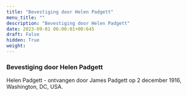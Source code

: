 ```yaml
---
title: "Bevestiging door Helen Padgett"
menu_title: ""
description: "Bevestiging door Helen Padgett"
date: 2023-09-01 06:00:01+00:645
draft: False
hidden: True
weight:
---
```

### Bevestiging door Helen Padgett

Helen Padgett - ontvangen door James Padgett op 2 december 1916, Washington, DC, USA.
